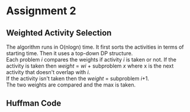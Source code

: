 # Assignment 2


## Weighted Activity Selection
The algorithm runs in O(nlogn) time. It first sorts the activities in terms of starting time. Then it uses a top-down DP structure.  
Each problem _i_ compares the weights if activity _i_ is taken or not. If the activity is taken then _weight_ = _wi_ + subproblem _x_ where x is the next activity that doesn't overlap with _i_.  
If the activity isn't taken then the _weight_ = subproblem _i_+1.  
The two weights are compared and the max is taken.

## Huffman Code

